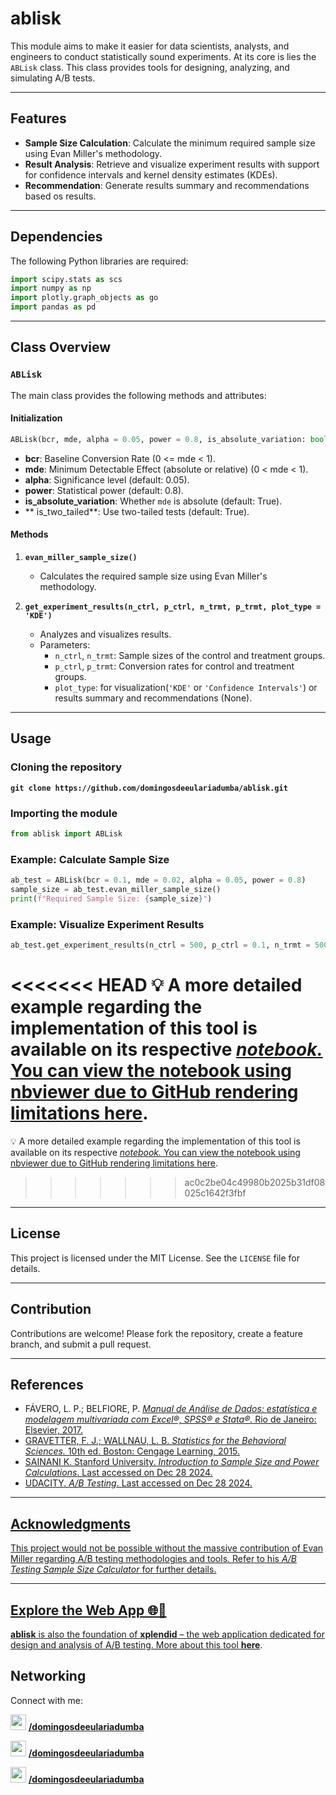 # ablisk

This module aims to make it easier for data scientists, analysts, and engineers to conduct statistically sound experiments. At its core is lies the `ABLisk` class. This class provides tools for designing, analyzing, and simulating A/B tests.

---

## Features

- **Sample Size Calculation**: Calculate the minimum required sample size using Evan Miller's methodology.
- **Result Analysis**: Retrieve and visualize experiment results with support for confidence intervals and kernel density estimates (KDEs).
- **Recommendation**: Generate results summary and recommendations based os results.

---

## Dependencies

The following Python libraries are required:

```python
import scipy.stats as scs
import numpy as np
import plotly.graph_objects as go
import pandas as pd
```

---

## Class Overview

### `ABLisk`
The main class provides the following methods and attributes:

#### **Initialization**
```python
ABLisk(bcr, mde, alpha = 0.05, power = 0.8, is_absolute_variation: bool = True, is_two_tailed: bool = True)
```

- **bcr**: Baseline Conversion Rate (0 <= mde < 1).
- **mde**: Minimum Detectable Effect (absolute or relative) (0 < mde < 1).
- **alpha**: Significance level (default: 0.05).
- **power**: Statistical power (default: 0.8).
- **is_absolute_variation**: Whether `mde` is absolute (default: True).
- ** is_two_tailed**: Use two-tailed tests (default: True).

#### **Methods**

1. **`evan_miller_sample_size()`**
   - Calculates the required sample size using Evan Miller's methodology.

3. **`get_experiment_results(n_ctrl, p_ctrl, n_trmt, p_trmt, plot_type = 'KDE')`**
   - Analyzes and visualizes results.
   - Parameters:
     - `n_ctrl`, `n_trmt`: Sample sizes of the control and treatment groups.
     - `p_ctrl`, `p_trmt`: Conversion rates for control and treatment groups.
     - `plot_type`: for visualization(`'KDE'` or `'Confidence Intervals'`) or results summary and recommendations (None).

---

## Usage

### Cloning the repository

**`git clone https://github.com/domingosdeeulariadumba/ablisk.git`**


### Importing the module

```python
from ablisk import ABLisk
```

### Example: Calculate Sample Size
```python
ab_test = ABLisk(bcr = 0.1, mde = 0.02, alpha = 0.05, power = 0.8)
sample_size = ab_test.evan_miller_sample_size()
print(f"Required Sample Size: {sample_size}")
```

### Example: Visualize Experiment Results
```python
ab_test.get_experiment_results(n_ctrl = 500, p_ctrl = 0.1, n_trmt = 500, p_trmt = 0.12, plot_type = 'Confidence Intervals')
```

<<<<<<< HEAD
💡 A more detailed example regarding the implementation of this tool is available on its respective <em> <a href = 'https://github.com/domingosdeeulariadumba/ablisk/blob/master/ablisk_examples_notebook.ipynb' target = '_blank'> notebook.</em> You can view the notebook using nbviewer due to GitHub rendering limitations [here](https://github.com/domingosdeeulariadumba/ablisk/blob/main/ablisk_examples_notebook.ipynb).
=======
💡 A more detailed example regarding the implementation of this tool is available on its respective <em> <a href = 'https://github.com/domingosdeeulariadumba/xplendid/blob/master/xplendidExamplesNotebook.ipynb' target = '_blank'> notebook.</em> You can view the notebook using nbviewer due to GitHub rendering limitations [here](https://nbviewer.org/github/domingosdeeulariadumba/xplendid/blob/main/xplendidExamplesNotebook.ipynb).
>>>>>>> ac0c2be04c49980b2025b31df08025c1642f3fbf

---

## License

This project is licensed under the MIT License. See the `LICENSE` file for details.

---

## Contribution

Contributions are welcome! Please fork the repository, create a feature branch, and submit a pull request.



---

## References
- FÁVERO, L. P.; BELFIORE, P. <em> <a href = 'https://www.amazon.com.br/Manual-An%C3%A1lise-Dados-Luiz-F%C3%A1vero/dp/8535270876' target = '_blank'> Manual de Análise de Dados: estatística e modelagem
multivariada com Excel®, SPSS® e Stata®.</em> Rio de Janeiro: Elsevier, 2017.
- GRAVETTER, F. J.; WALLNAU, L. B. <em> <a href = 'https://www.amazon.com/Statistics-Behavioral-Sciences-Standalone-Book/dp/1305504917' target = '_blank'> Statistics for the Behavioral Sciences.</em> 10th ed. Boston:
Cengage Learning, 2015.
- SAINANI K. Stanford University. <em> <a href = 'https://www.google.com/url?sa=t&source=web&rct=j&opi=89978449&url=https://web.stanford.edu/~kcobb/hrp259/lecture11.ppt&ved=2ahUKEwin0_6qmsuKAxVHUEEAHSzNEt0QFnoECBUQAQ&usg=AOvVaw16arOYUy8mK6FcYHGblX0m' target = '_blank'> Introduction to Sample Size and Power Calculations</em>. Last accessed on Dec 28 2024.
- UDACITY. <em> <a href = 'https://www.udacity.com/course/ab-testing--ud257' target = '_blank'> A/B Testing</em>. Last accessed on Dec 28 2024.
  
---
## Acknowledgments

This project would not be possible without the massive contribution of Evan Miller regarding A/B testing methodologies and tools. Refer to his <em> <a href = 'https://www.evanmiller.org/ab-testing/sample-size.html' target = '_blank' a> A/B Testing Sample Size Calculator</em> for further details.

---
## Explore the Web App 🌐🚀

**ablisk** is also the foundation of **xplendid** – the web application dedicated for design and analysis of A/B testing. More about this tool **[here](https://xplendid.streamlit.app/)**.


## Networking

Connect with me:

<img src = 'https://i.postimg.cc/wj3w1mjG/kofi-icon.png' width = '25' height = '25'/>  **[/domingosdeeulariadumba](https://ko-fi.com/domingosdeeulariadumba)**

<img src = 'https://i.postimg.cc/t4vNmLB0/linktree-icon.png' width = '25' height = '25'/>  **[/domingosdeeulariadumba](https://linktr.ee/domingosdeeulariadumba)**

<img src = 'https://i.postimg.cc/W1178266/linkedin-icon.png' width = '25' height = '25'/>  **[/domingosdeeulariadumba](https://linkedin.com/in/domingosdeeulariadumba/)**
